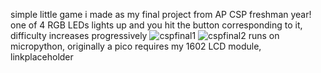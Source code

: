 simple little game i made as my final project from AP CSP freshman year!
one of 4 RGB LEDs lights up and you hit the button corresponding to it, difficulty increases progressively
![cspfinal1](https://github.com/user-attachments/assets/aac200ce-cb36-4368-af4b-1a17d52b4033)
![cspfinal2](https://github.com/user-attachments/assets/266ed0ce-04f4-4ba0-9257-83e2035e7901)
runs on micropython, originally a pico
requires my 1602 LCD module, linkplaceholder
